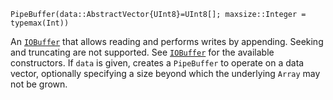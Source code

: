 ```
PipeBuffer(data::AbstractVector{UInt8}=UInt8[]; maxsize::Integer = typemax(Int))
```

An [`IOBuffer`](@ref) that allows reading and performs writes by appending. Seeking and truncating are not supported. See [`IOBuffer`](@ref) for the available constructors. If `data` is given, creates a `PipeBuffer` to operate on a data vector, optionally specifying a size beyond which the underlying `Array` may not be grown.
